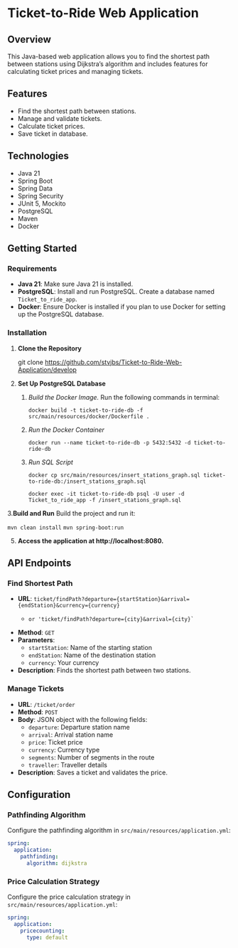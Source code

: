 # Ticket-to-Ride Web Application

## Overview

This Java-based web application allows you to find the shortest path between stations using Dijkstra’s algorithm and includes features for calculating ticket prices and managing tickets.

## Features

- Find the shortest path between stations.
- Manage and validate tickets.
- Calculate ticket prices.
- Save ticket in database.

## Technologies

- Java 21
- Spring Boot
- Spring Data
- Spring Security
- JUnit 5, Mockito
- PostgreSQL
- Maven
- Docker

## Getting Started

### Requirements

- **Java 21**: Make sure Java 21 is installed.
- **PostgreSQL**: Install and run PostgreSQL. Create a database named `Ticket_to_ride_app`.
- **Docker**: Ensure Docker is installed if you plan to use Docker for setting up the PostgreSQL database.

### Installation

1. **Clone the Repository**

   git clone https://github.com/stvjbs/Ticket-to-Ride-Web-Application/develop

2. **Set Up PostgreSQL Database**

   1. *Build the Docker Image.* 
          Run the following commands in terminal:

         ``` docker build -t ticket-to-ride-db -f src/main/resources/docker/Dockerfile . ```
       
   2. *Run the Docker Container*
      
         ``` docker run --name ticket-to-ride-db -p 5432:5432 -d ticket-to-ride-db ```
   
   3. *Run SQL Script*

         ``` docker cp src/main/resources/insert_stations_graph.sql ticket-to-ride-db:/insert_stations_graph.sql ```
        
         ``` docker exec -it ticket-to-ride-db psql -U user -d Ticket_to_ride_app -f /insert_stations_graph.sql ```

3.**Build and Run**
   Build the project and run it:

   ``` mvn clean install ```
   ``` mvn spring-boot:run ```

5. **Access the application at http://localhost:8080.**


## API Endpoints

### Find Shortest Path

- **URL**: `ticket/findPath?departure={startStation}&arrival={endStation}&currency={currency}`
  -     or 'ticket/findPath?departure={city}&arrival={city}`
- **Method**: `GET`
- **Parameters**:
   - `startStation`: Name of the starting station
   - `endStation`: Name of the destination station
   - `currency`: Your currency
- **Description**: Finds the shortest path between two stations.

### Manage Tickets

- **URL**: `/ticket/order`
- **Method**: `POST`
- **Body**: JSON object with the following fields:
   - `departure`: Departure station name
   - `arrival`: Arrival station name
   - `price`: Ticket price
   - `currency`: Currency type
   - `segments`: Number of segments in the route
   - `traveller`: Traveller details
- **Description**: Saves a ticket and validates the price.

## Configuration

### Pathfinding Algorithm

Configure the pathfinding algorithm in `src/main/resources/application.yml`:

```yaml
spring:
  application:
    pathfinding:
      algorithm: dijkstra
```
### Price Calculation Strategy

Configure the price calculation strategy in `src/main/resources/application.yml`:

```yaml
spring:
  application:
    pricecounting:
      type: default